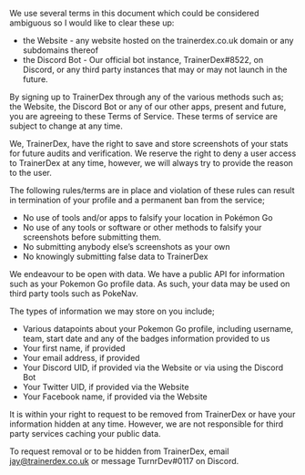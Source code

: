 We use several terms in this document which could be considered ambiguous so I would like to clear these up:
 * the Website - any website hosted on the trainerdex.co.uk domain or any subdomains thereof
 * the Discord Bot - Our official bot instance, TrainerDex#8522, on Discord, or any third party instances that may or may not launch in the future.

By signing up to TrainerDex through any of the various methods such as; the Website, the Discord Bot or any of our other apps, present and future, you are agreeing to these Terms of Service. These terms of service are subject to change at any time.

We, TrainerDex, have the right to save and store screenshots of your stats for future audits and verification. We reserve the right to deny a user access to TrainerDex at any time, however, we will always try to provide the reason to the user.

The following rules/terms are in place and violation of these rules can result in termination of your profile and a permanent ban from the service;

 * No use of tools and/or apps to falsify your location in Pokémon Go
 * No use of any tools or software or other methods to falsify your screenshots before submitting them.
 * No submitting anybody else’s screenshots as your own
 * No knowingly submitting false data to TrainerDex

We endeavour to be open with data. We have a public API for information such as your Pokemon Go profile data. As such, your data may be used on third party tools such as PokeNav.

The types of information we may store on you include;
 * Various datapoints about your Pokemon Go profile, including username, team, start date and any of the badges information provided to us
 * Your first name, if provided
 * Your email address, if provided
 * Your Discord UID, if provided via the Website or via using the Discord Bot
 * Your Twitter UID, if provided via the Website
 * Your Facebook name, if provided via the Website

It is within your right to request to be removed from TrainerDex or have your information hidden at any time. However, we are not responsible for third party services caching your public data.

To request removal or to be hidden from TrainerDex, email <jay@trainerdex.co.uk> or message TurnrDev#0117 on Discord.

